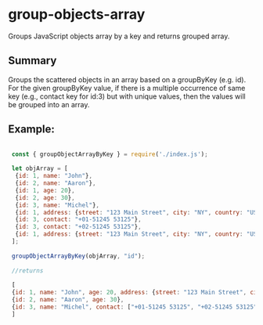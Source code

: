 # group-objects-array
Groups JavaScript objects array by a key and returns grouped array.

## Summary

  Groups the scattered objects in an array based on a groupByKey (e.g. id). For the given groupByKey value, if there is a multiple occurrence of same key (e.g., contact key for id:3) but with unique values, then the values will be grouped into an array.

## Example:

```js

 const { groupObjectArrayByKey } = require('./index.js');
 
 let objArray = [
  {id: 1, name: "John"},
  {id: 2, name: "Aaron"},
  {id: 1, age: 20},
  {id: 2, age: 30},
  {id: 3, name: "Michel"},
  {id: 1, address: {street: "123 Main Street", city: "NY", country: "USA"}}
  {id: 3, contact: "+01-51245 53125"},
  {id: 3, contact: "+02-51245 53125"},
  {id: 1, address: {street: "123 Main Street", city: "NY", country: "USA"}}  
 ];
  
 groupObjectArrayByKey(objArray, "id");
  
 //returns
 
 [
 {id: 1, name: "John", age: 20, address: {street: "123 Main Street", city: "NY", country: "USA"}},
 {id: 2, name: "Aaron", age: 30},
 {id: 3, name: "Michel", contact: ["+01-51245 53125", "+02-51245 53125"]}
 ]

 ```
